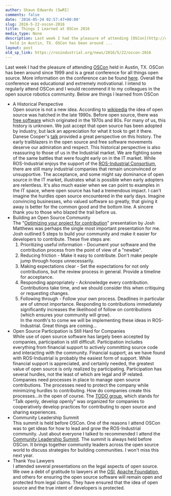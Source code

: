 ```yaml
---
author: Shaun Edwards (SwRI)
comments: false
date: '2016-05-24 02:57:47+00:00'
slug: 2016-5-22-oscon-2016
title: Things I Learned at OSCon 2016
media_type: None
description: Last week I had the pleasure of attending [OSCon](http://conferences.oreilly.com/oscon/open-source-us)
  held in Austin, TX. OSCon has been around ...
layout: post
old_sp_link: https://rosindustrial.org/news/2016/5/22/oscon-2016
---
```


Last week I had the pleasure of attending [OSCon](http://conferences.oreilly.com/oscon/open-source-us) held in Austin, TX. OSCon has been around since 1999 and is a great conference for all things open source. More information on the conference can be found [here](http://conferences.oreilly.com/oscon/open-source-us/public/content/about). Overall the conference was educational and extremely motivational. I intend to regularly attend OSCon and I would recommend it to my colleagues in the open source robotics community. Below are things I learned from OSCon

* A Historical Perspective  
Open source is not a new idea. According to [wikipedia](https://en.wikipedia.org/wiki/Open-source_movement) the idea of open source was hatched in the late 1990s. Before open source, there was [free software](https://en.wikipedia.org/wiki/Free_software_movement) which originated in the 1970s and 80s. For many of us, this history is unknown. We just accept that open source has been adopted by industry, but lack an appreciation for what it took to get it there. Danese Cooper's [talk](https://youtu.be/26T-UKAs1Fk?list=PL055Epbe6d5YSf1gQ-KL68xI9QsE70oIZ) provided a great perspective on this history. The early trailblazers in the open source and free software movements deserve our admiration and respect. This historical perspective is also reassuring to those of us in the Industrial market. We are fighting some of the same battles that were fought early on in the IT market. While ROS-Industrial enjoys the support of the [ROS-Industrial Consortium](http://rosindustrial.org/ric/current-members/), there are still many industrial companies that remain unconvinced or unsupportive. The acceptance, and some might say dominance of open source in the IT market, illustrates what is possible when early adopters are relentless. It's also much easier when we can point to examples in the IT space, where open source has had a tremendous impact. I can't imagine the hurdles open source encountered in the early days. Imagine convincing businesses, who valued software so greatly, that giving it away is better for the common good and the bottom line. A sincere thank you to those who blazed the trail before us.
* Building an Open Source Community  
The "[Optimizing your project for contribution](http://conferences.oreilly.com/oscon/open-source-us/public/schedule/detail/49310)" presentation by Josh Matthews was perhaps the single most important presentation for me. Josh outlined 5 steps to build your community and make it easier for developers to contribute. These five steps are:
	1. Prioritizing useful information - Document your software and the contribution process from the point of view of a "newbie".
	2. Reducing friction - Make it easy to contribute. Don't make people jump through hoops unnecessarily.
	3. Making expectations clear - Set the expectations for not only contributions, but the review process in general. Provide a timeline for acceptance.
	4. Responding appropriately - Acknowledge every contribution. Contributions take time, and we should consider this when critiquing or requesting changes.
	5. Following through - Follow your own process. Deadlines in particular are of utmost importance. Responding to contributions immediately significantly increases the likelihood of follow on contributions (which ensures your community will grow).  
	In the month's to come we will be implementing these ideas in ROS-Industrial. Great things are coming...
* Open Source Participation is Still Hard for Companies  
While use of open source software has largely been accepted by companies, participation is still difficult. Participation includes everything from financial support to actively committing source code and interacting with the community. Financial support, as we have found with ROS-Industrial is probably the easiest form of support. While financial support is appreciated, and certainly needed, the greatest value of open source is only realized by participating. Participation has several hurdles, not the least of which are legal and IP related. Companies need processes in place to manage open source contributions. The processes need to protect the company while minimizing hurdles to contributing. How do companies create this processes...in the open of course. The [TODO group](http://todogroup.org/members/), which stands for "Talk openly, develop openly" was organized for companies to cooperatively develop practices for contributing to open source and sharing experiences.
* Community Leadership Summit  
This summit is held before OSCon. One of the reasons I attend OSCon was to get ideas for how to lead and grow the ROS-Industrial community. Just about everyone I talked to recommended I attend the [Community Leadership Summit](http://www.communityleadershipsummit.com/). The summit is always held before OSCon. It brings together community leaders across the open source world to discuss strategies for building communities. I won't miss this next year.
* Thank You Lawyers  
I attended several presentations on the legal aspects of open source. We owe a debt of gratitude to lawyers at the [OSI](https://opensource.org/), [Apache Foundation](http://www.apache.org/), and others for ensuring the open source software will remain open and protected from legal claims. They have ensured that the idea of open source and the true intent of developers is protected.

